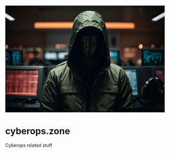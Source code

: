 ![cyberops.zone](https://github.com/gitrsi/cyberops.zone/blob/main/images/cyberops_zone.jpg "cyberops.zone")

# cyberops.zone
Cyberops related stuff

